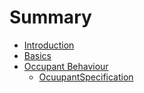 # Summary

* [Introduction](README.md)
* [Basics](chapter_1/Basics.md)
* [Occupant Behaviour](chapter_2/IntroOccupantBehaviour.md)
    * [OcuupantSpecification](chapter_2/IntroOccupantBehaviour.md)
